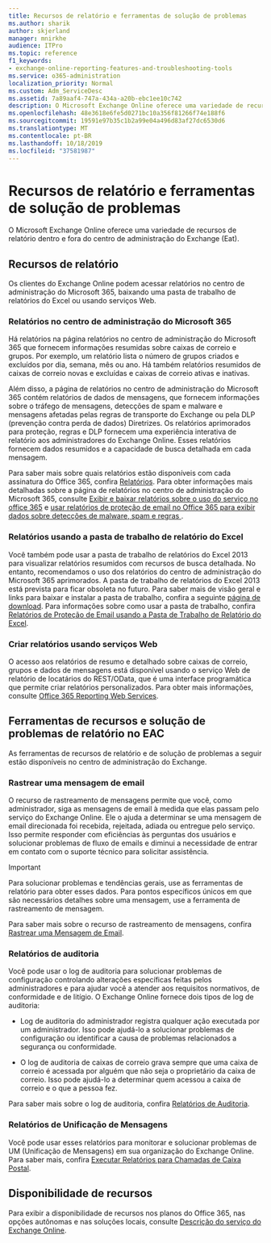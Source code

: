 ```yaml
---
title: Recursos de relatório e ferramentas de solução de problemas
ms.author: sharik
author: skjerland
manager: mnirkhe
audience: ITPro
ms.topic: reference
f1_keywords:
- exchange-online-reporting-features-and-troubleshooting-tools
ms.service: o365-administration
localization_priority: Normal
ms.custom: Adm_ServiceDesc
ms.assetid: 7a89aaf4-747a-434a-a20b-ebc1ee10c742
description: O Microsoft Exchange Online oferece uma variedade de recursos de relatório dentro e fora do centro de administração do Exchange (Eat).
ms.openlocfilehash: 48e3618e6fe5d0271bc10a356f81266f74e188f6
ms.sourcegitcommit: 19591e97b35c1b2a99e04a496d83af27dc6530d6
ms.translationtype: MT
ms.contentlocale: pt-BR
ms.lasthandoff: 10/18/2019
ms.locfileid: "37581987"
---
```

# <a name="reporting-features-and-troubleshooting-tools"></a>Recursos de relatório e ferramentas de solução de problemas

O Microsoft Exchange Online oferece uma variedade de recursos de relatório dentro e fora do centro de administração do Exchange (Eat).
  
## <a name="reporting-features"></a>Recursos de relatório

Os clientes do Exchange Online podem acessar relatórios no centro de administração do Microsoft 365, baixando uma pasta de trabalho de relatórios do Excel ou usando serviços Web.
  
### <a name="reporting-in-the-microsoft-365-admin-center"></a>Relatórios no centro de administração do Microsoft 365

Há relatórios na página relatórios no centro de administração do Microsoft 365 que fornecem informações resumidas sobre caixas de correio e grupos. Por exemplo, um relatório lista o número de grupos criados e excluídos por dia, semana, mês ou ano. Há também relatórios resumidos de caixas de correio novas e excluídas e caixas de correio ativas e inativas. 
  
Além disso, a página de relatórios no centro de administração do Microsoft 365 contém relatórios de dados de mensagens, que fornecem informações sobre o tráfego de mensagens, detecções de spam e malware e mensagens afetadas pelas regras de transporte do Exchange ou pela DLP (prevenção contra perda de dados) Diretrizes. Os relatórios aprimorados para proteção, regras e DLP fornecem uma experiência interativa de relatório aos administradores do Exchange Online. Esses relatórios fornecem dados resumidos e a capacidade de busca detalhada em cada mensagem.
  
Para saber mais sobre quais relatórios estão disponíveis com cada assinatura do Office 365, confira [Relatórios](../office-365-platform-service-description/reports.md). Para obter informações mais detalhadas sobre a página de relatórios no centro de administração do Microsoft 365, consulte [Exibir e baixar relatórios sobre o uso do serviço no office 365](https://go.microsoft.com/fwlink/p/?LinkId=401187) e [usar relatórios de proteção de email no Office 365 para exibir dados sobre detecções de malware, spam e regras ](https://go.microsoft.com/fwlink/p/?LinkID=401102).
  
### <a name="reporting-using-the-excel-reporting-workbook"></a>Relatórios usando a pasta de trabalho de relatório do Excel

Você também pode usar a pasta de trabalho de relatórios do Excel 2013 para visualizar relatórios resumidos com recursos de busca detalhada. No entanto, recomendamos o uso dos relatórios do centro de administração do Microsoft 365 aprimorados. A pasta de trabalho de relatórios do Excel 2013 está prevista para ficar obsoleta no futuro. Para saber mais de visão geral e links para baixar e instalar a pasta de trabalho, confira a seguinte [página de download](https://go.microsoft.com/fwlink/p/?LinkId=271776). Para informações sobre como usar a pasta de trabalho, confira [Relatórios de Proteção de Email usando a Pasta de Trabalho de Relatório do Excel](https://go.microsoft.com/fwlink/p/?LinkId=285211). 
  
### <a name="reporting-using-web-services"></a>Criar relatórios usando serviços Web

O acesso aos relatórios de resumo e detalhado sobre caixas de correio, grupos e dados de mensagens está disponível usando o serviço Web de relatório de locatários do REST/OData, que é uma interface programática que permite criar relatórios personalizados. Para obter mais informações, consulte [Office 365 Reporting Web Services](https://go.microsoft.com/fwlink/p/?LinkId=287041).
  
## <a name="reporting-features-and-troubleshooting-tools-in-the-eac"></a>Ferramentas de recursos e solução de problemas de relatório no EAC

As ferramentas de recursos de relatório e de solução de problemas a seguir estão disponíveis no centro de administração do Exchange.
  
### <a name="trace-an-email-message"></a>Rastrear uma mensagem de email

O recurso de rastreamento de mensagens permite que você, como administrador, siga as mensagens de email à medida que elas passam pelo serviço do Exchange Online. Ele o ajuda a determinar se uma mensagem de email direcionada foi recebida, rejeitada, adiada ou entregue pelo serviço. Isso permite responder com eficiências às perguntas dos usuários e solucionar problemas de fluxo de emails e diminui a necessidade de entrar em contato com o suporte técnico para solicitar assistência.
  
> [!IMPORTANT]
> Para solucionar problemas e tendências gerais, use as ferramentas de relatório para obter esses dados. Para pontos específicos únicos em que são necessários detalhes sobre uma mensagem, use a ferramenta de rastreamento de mensagem. 
  
Para saber mais sobre o recurso de rastreamento de mensagens, confira [Rastrear uma Mensagem de Email](https://go.microsoft.com/fwlink/p/?LinkId=271777).
  
### <a name="auditing-reports"></a>Relatórios de auditoria

Você pode usar o log de auditoria para solucionar problemas de configuração controlando alterações específicas feitas pelos administradores e para ajudar você a atender aos requisitos normativos, de conformidade e de litígio. O Exchange Online fornece dois tipos de log de auditoria:
  
- Log de auditoria do administrador registra qualquer ação executada por um administrador. Isso pode ajudá-lo a solucionar problemas de configuração ou identificar a causa de problemas relacionados a segurança ou conformidade. 
    
- O log de auditoria de caixas de correio grava sempre que uma caixa de correio é acessada por alguém que não seja o proprietário da caixa de correio. Isso pode ajudá-lo a determinar quem acessou a caixa de correio e o que a pessoa fez. 
    
Para saber mais sobre o log de auditoria, confira [Relatórios de Auditoria](https://go.microsoft.com/fwlink/p/?LinkId=271779).
  
### <a name="unified-messaging-reports"></a>Relatórios de Unificação de Mensagens

Você pode usar esses relatórios para monitorar e solucionar problemas de UM (Unificação de Mensagens) em sua organização do Exchange Online. Para saber mais, confira [Executar Relatórios para Chamadas de Caixa Postal](https://go.microsoft.com/fwlink/p/?LinkId=287042).
  
## <a name="feature-availability"></a>Disponibilidade de recursos

Para exibir a disponibilidade de recursos nos planos do Office 365, nas opções autônomas e nas soluções locais, consulte [Descrição do serviço do Exchange Online](exchange-online-service-description.md).
  

